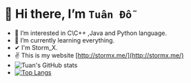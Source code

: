 # 👋 Hi there, I’m `Tuân Đỗ`
- 👀 I’m interested in C\C++ ,Java and Python language.
- 🌱 I’m currently learning everything.
- ✔  I'm Storm_X.
- ✌  This is my website [http://stormx.me/](http://stormx.me/)
- ![Tuan's GitHub stats](https://github-readme-stats.vercel.app/api?username=Tuanpluss02&show_icons=true&theme=radical)
- [![Top Langs](https://github-readme-stats.vercel.app/api/top-langs/?username=Tuanpluss02&layout=compact)](https://github.com/Tuanpluss02/github-readme-stats)






<!---
Tuanpluss02/Tuanpluss02 is a ✨ special ✨ repository because its `README.md` (this file) appears on your GitHub profile.
You can click the Preview link to take a look at your changes.
--->
